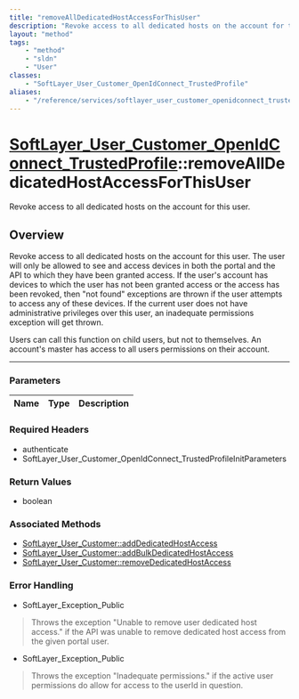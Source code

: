 ```yaml
---
title: "removeAllDedicatedHostAccessForThisUser"
description: "Revoke access to all dedicated hosts on the account for this user. The user will only be allowed to see and access devic... "
layout: "method"
tags:
    - "method"
    - "sldn"
    - "User"
classes:
    - "SoftLayer_User_Customer_OpenIdConnect_TrustedProfile"
aliases:
    - "/reference/services/softlayer_user_customer_openidconnect_trustedprofile/removeAllDedicatedHostAccessForThisUser"
---
```

# [SoftLayer_User_Customer_OpenIdConnect_TrustedProfile](/reference/services/SoftLayer_User_Customer_OpenIdConnect_TrustedProfile)::removeAllDedicatedHostAccessForThisUser


Revoke access to all dedicated hosts on the account for this user.


## Overview 
Revoke access to all dedicated hosts on the account for this user. The user will only be allowed to see and access devices in both the portal and the API to which they have been granted access.  If the user's account has devices to which the user has not been granted access or the access has been revoked, then "not found" exceptions are thrown if the user attempts to access any of these devices. If the current user does not have administrative privileges over this user, an inadequate permissions exception will get thrown. 

Users can call this function on child users, but not to themselves. An account's master has access to all users permissions on their account. 

-----

### Parameters 
|Name | Type | Description |
| --- | --- | --- |


### Required Headers
* authenticate
* SoftLayer_User_Customer_OpenIdConnect_TrustedProfileInitParameters


### Return Values
* boolean


### Associated Methods

*  [SoftLayer_User_Customer::addDedicatedHostAccess](/reference/services/SoftLayer_User_Customer/addDedicatedHostAccess )
*  [SoftLayer_User_Customer::addBulkDedicatedHostAccess](/reference/services/SoftLayer_User_Customer/addBulkDedicatedHostAccess )
*  [SoftLayer_User_Customer::removeDedicatedHostAccess](/reference/services/SoftLayer_User_Customer/removeDedicatedHostAccess )



### Error Handling

* SoftLayer_Exception_Public 

> Throws the exception "Unable to remove user dedicated host access." if the API was unable to remove dedicated host access from the given portal user. 

* SoftLayer_Exception_Public 

> Throws the exception "Inadequate permissions." if the active user permissions do allow for access to the userId in question. 



